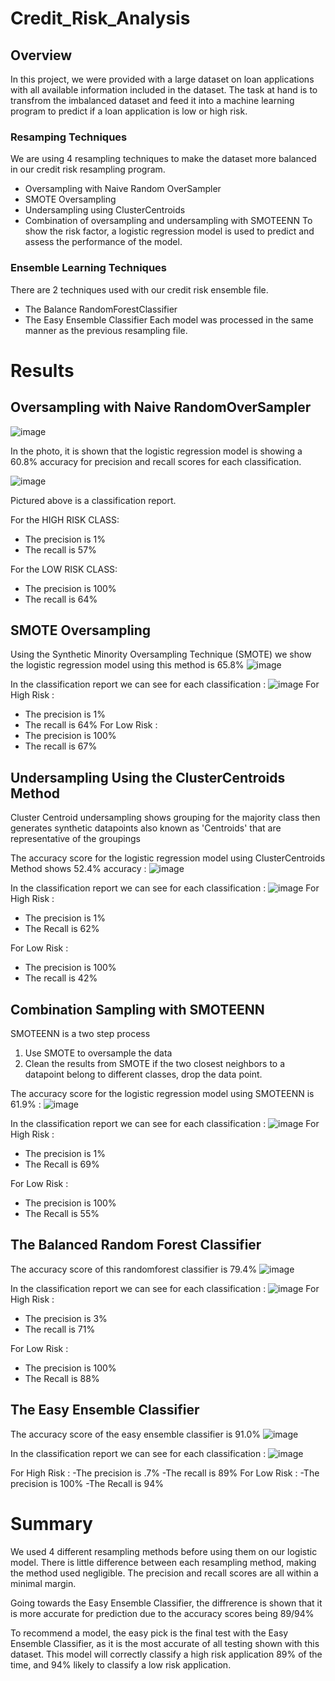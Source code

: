 # Credit_Risk_Analysis

## Overview

In this project, we were provided with a large dataset on loan applications with all available information included in the dataset. The task at hand is to transfrom the imbalanced dataset and feed it into a machine learning program to predict if a loan application is low or high risk.

### Resamping Techniques

We are using 4 resampling techniques to make the dataset more balanced in our credit risk resampling program.
- Oversampling with Naive Random OverSampler
- SMOTE Oversampling
- Undersampling using ClusterCentroids
- Combination of oversampling and undersampling with SMOTEENN
To show the risk factor, a logistic regression model is used to predict and assess the performance of the model.

### Ensemble Learning Techniques
There are 2 techniques used with our credit risk ensemble file.
- The Balance RandomForestClassifier
- The Easy Ensemble Classifier
Each model was processed in the same manner as the previous resampling file.

# Results
## Oversampling with Naive RandomOverSampler
![image](https://user-images.githubusercontent.com/99559096/180676955-c71f85a4-9e62-4d5a-88d4-51ab8e616b80.png)

In the photo, it is shown that the logistic regression model is showing a 60.8% accuracy for precision and recall scores for each classification.

![image](https://user-images.githubusercontent.com/99559096/180677049-b2420ef9-e4e4-43a3-8c00-45150b09cd18.png)

Pictured above is a classification report. 

For the HIGH RISK CLASS:
- The precision is 1%
- The recall is 57%

For the LOW RISK CLASS:
- The precision is 100%
- The recall is 64%

## SMOTE Oversampling
Using the Synthetic Minority Oversampling Technique (SMOTE) we show the logistic regression model using this method is 65.8%
![image](https://user-images.githubusercontent.com/99559096/182045043-c27db1a4-0b35-4e6b-82c1-e143a371807e.png)

In the classification report we can see for each classification :
![image](https://user-images.githubusercontent.com/99559096/182045062-af94f7f5-9503-4874-8fed-b736f8dd2736.png)
For High Risk :
- The precision is 1%
- The recall is 64%
For Low Risk : 
- The precision is 100%
- The recall is 67%

## Undersampling Using the ClusterCentroids Method
Cluster Centroid undersampling shows grouping for the majority class then generates synthetic datapoints also known as 'Centroids' that are representative of the groupings

The accuracy score for the logistic regression model using ClusterCentroids Method shows 52.4% accuracy :
![image](https://user-images.githubusercontent.com/99559096/182045154-01c64efb-3218-490b-8a78-98b6209e81c9.png)

In the classification report we can see for each classification :
![image](https://user-images.githubusercontent.com/99559096/182045164-c2679c0d-6f0f-49fa-88ea-30665bada4d5.png)
For High Risk : 
- The precision is 1%
- The Recall is 62%

For Low Risk : 
- The precision is 100%
- The recall is 42%

## Combination Sampling with SMOTEENN
SMOTEENN is a two step process
1. Use SMOTE to oversample the data
2. Clean the results from SMOTE if the two closest neighbors to a datapoint belong to different classes, drop the data point.

The accuracy score for the logistic regression model using SMOTEENN is 61.9% : 
![image](https://user-images.githubusercontent.com/99559096/182045321-b80405b3-95f1-4a33-849e-347f8b3987d5.png)

In the classification report we can see for each classification :
![image](https://user-images.githubusercontent.com/99559096/182045339-8701d380-e037-443a-a000-9a938e985ae1.png)
For High Risk : 
- The precision is 1%
- The Recall is 69%

For Low Risk : 
- The precision is 100%
- The Recall is 55%

## The Balanced Random Forest Classifier
The accuracy score of this randomforest classifier is 79.4%
![image](https://user-images.githubusercontent.com/99559096/182045456-9b334e14-af7d-4686-8f14-28f20e4ac384.png)

In the classification report we can see for each classification :
![image](https://user-images.githubusercontent.com/99559096/182045470-8625c9f0-ef20-447c-957e-1de5d4697749.png)
For High Risk : 
- The precision is 3%
- The recall is 71%

For Low Risk : 
- The precision is 100%
- The Recall is 88%

## The Easy Ensemble Classifier
The accuracy score of the easy ensemble classifier is 91.0%
![image](https://user-images.githubusercontent.com/99559096/182045527-bcf3cba3-2cf8-4b82-b77d-a4f1ac430eea.png)

In the classification report we can see for each classification :
![image](https://user-images.githubusercontent.com/99559096/182045532-87ef93a4-dc66-4db8-af8d-296a5803fd79.png)

For High Risk : 
-The precision is .7%
-The recall is 89%
For Low Risk : 
-The precision is 100%
-The Recall is 94%

# Summary
We used 4 different resampling methods before using them on our logistic model. There is little difference between each resampling method, making the method used negligible. The precision and recall scores are all within a minimal margin. 

Going towards the Easy Ensemble Classifier, the diffrerence is shown that it is more accurate for prediction due to the accuracy scores being 89/94%

To recommend a model, the easy pick is the final test with the Easy Ensemble Classifier, as it is the most accurate of all testing shown with this dataset. This model will correctly classify a high risk application 89% of the time, and 94% likely to classify a low risk application.
